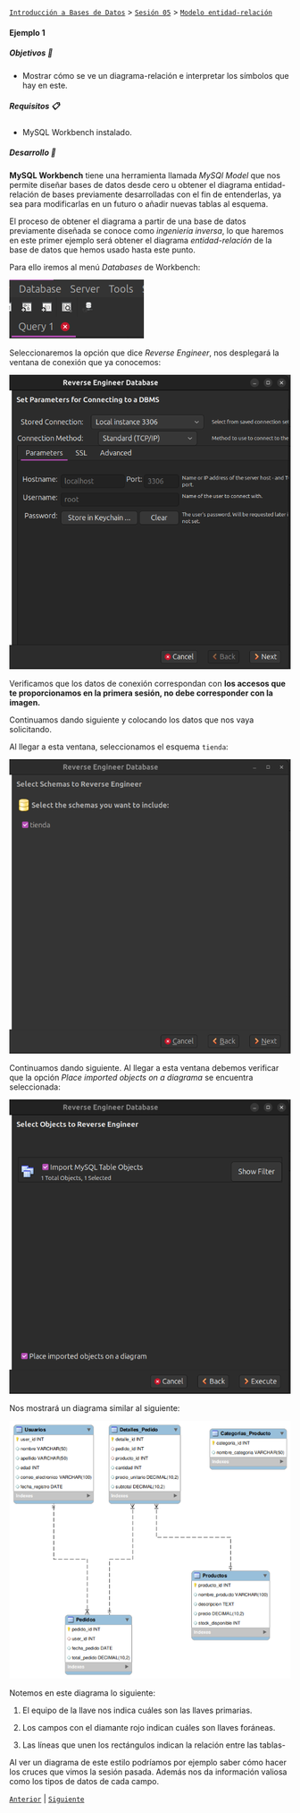 [`Introducción a Bases de Datos`](../../../README.md) > [`Sesión 05`](../../README.md) > [`Modelo entidad-relación`](../README.md)

#### Ejemplo 1

##### Objetivos 🎯

- Mostrar cómo se ve un diagrama-relación e interpretar los símbolos que hay en este.

##### Requisitos 📋

- MySQL Workbench instalado.

##### Desarrollo 🚀

**MySQL Workbench** tiene una herramienta llamada *MySQl Model* que nos permite diseñar bases de datos desde cero u obtener el diagrama entidad-relación de bases previamente desarrolladas con el fin de entenderlas, ya sea para modificarlas en un futuro o añadir nuevas tablas al esquema.

El proceso de obtener el diagrama a partir de una base de datos previamente diseñada se conoce como *ingeniería inversa*, lo que haremos en este primer ejemplo será obtener el diagrama *entidad-relación* de la base de datos que hemos usado hasta este punto.

Para ello iremos al menú *Databases* de Workbench:

![img](../../imagenes/img02.png)

Seleccionaremos la opción que dice *Reverse Engineer*, nos desplegará la ventana de conexión que ya conocemos:

![img](../../imagenes/img03.png)

Verificamos que los datos de conexión correspondan con **los accesos que te proporcionamos en la primera sesión, no debe corresponder con la imagen.** 

Continuamos dando siguiente y colocando los datos que nos vaya solicitando. 

Al llegar a esta ventana, seleccionamos el esquema `tienda`:

![img](../../imagenes/img04.png)

Continuamos dando siguiente. Al llegar a esta ventana debemos verificar que la opción *Place imported objects on a diagrama* se encuentra seleccionada:

![img](../../imagenes/img05.png)

Nos mostrará un diagrama similar al siguiente:

![img](../../imagenes/img06.png)

Notemos en este diagrama lo siguiente:

1. El equipo de la llave nos indica cuáles son las llaves primarias.

2. Los campos con el diamante rojo indican cuáles son llaves foráneas.

3. Las líneas que unen los rectángulos indican la relación entre las tablas-

Al ver un diagrama de este estilo podríamos por ejemplo saber cómo hacer los cruces que vimos la sesión pasada. Además nos da información valiosa como los tipos de datos de cada campo.

[`Anterior`](../README.md) | [`Siguiente`](../../tema02/README.md)
